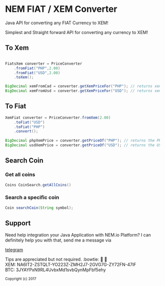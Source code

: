 # NEM FIAT / XEM Converter

Java API for converting any FIAT Currency to XEM!

Simplest and Straight forward API for converting any currency to XEM!

<h2>To Xem</h2>

```java

FiatsXem converter = PriceConverter
	.fromFiat("PHP",2.00)
	.fromFiat("USD",2.00)
	.toXem();

BigDecimal xemFromCad = converter.getXemPriceFor("PHP"); // returns xem equivalent of PHP 2.00
BigDecimal xemFromUsd = converter.getXemPriceFor("USD"); // returns xem equivalent of USD 2.00


```

<h2>To Fiat</h2>

```java
XemFiat converter = PriceConverter.fromXem(2.00)
	.toFiat("USD")
	.toFiat("PHP")
	.convert();
	
BigDecimal phpXemPrice = converter.getPriceOf("PHP"); // returns the PHP price of XEM 2.00
BigDecimal usdXemPrice = converter.getPriceOf("USD"); // returns the USD price of XEM 2.0


```

<h2>Search Coin</h2>
<h3>Get all coins</h3>

```java
Coins CoinSearch.getAllCoins()
```

<h3>Search a specific coin</h3>

```java
Coin searchCoin(String symbol);
```

<h2>Support</h2>
Need help integration your Java Application with NEM.io Platform? I can definitely help you with that, send me a message via 

[telegram](https://web.telegram.org/#/im?p=@brambear)

Tips are appreciated but not required. :bowtie: :muscle: :metal:  
XEM: NA6IT2-ZSTQLT-YO223Z-ZMH2J7-2GVG7G-ZY72FN-47IF  
BTC: 3JYAYPxN9RL4UvbxMd1svbQynMpFbf5ehy 

<sub>Copyright (c) 2017</sub>
